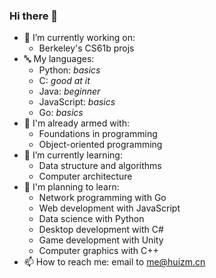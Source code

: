 ### Hi there 👋

<!--
**huizm/huizm** is a ✨ _special_ ✨ repository because its `README.md` (this file) appears on your GitHub profile.

Here are some ideas to get you started:

- 🔭 I’m currently working on ...
- 🌱 I’m currently learning ...
- 👯 I’m looking to collaborate on ...
- 🤔 I’m looking for help with ...
- 💬 Ask me about ...
- 📫 How to reach me: ...
- 😄 Pronouns: ...
- ⚡ Fun fact: ...
-->

- 🔭 I’m currently working on:
  - Berkeley's CS61b projs
- 🔤 My languages:
  - Python: *basics*
  - C: *good at it*
  - Java: *beginner*
  - JavaScript: *basics*
  - Go: *basics*
- 💾 I'm already armed with:
  - Foundations in programming
  - Object-oriented programming
- 🌱 I’m currently learning:
  - Data structure and algorithms
  - Computer architecture
- 📌 I'm planning to learn:
  - Network programming with Go
  - Web development with JavaScript
  - Data science with Python
  - Desktop development with C#
  - Game development with Unity
  - Computer graphics with C++
- 📫 How to reach me: email to me@huizm.cn
